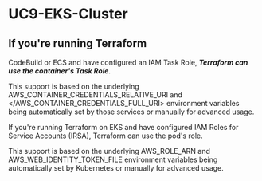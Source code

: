 # UC9-EKS-Cluster

## If you're running Terraform ##

 CodeBuild or ECS and have configured an IAM Task Role, **_Terraform can use the container's Task Role_**. 

This support is based on the underlying AWS_CONTAINER_CREDENTIALS_RELATIVE_URI and </AWS_CONTAINER_CREDENTIALS_FULL_URI> environment variables being automatically set by those services or manually for advanced usage.

If you're running Terraform on EKS and have configured IAM Roles for Service Accounts (IRSA), Terraform can use the pod's role. 

This support is based on the underlying AWS_ROLE_ARN and AWS_WEB_IDENTITY_TOKEN_FILE environment variables being automatically set by Kubernetes or manually for advanced usage.
